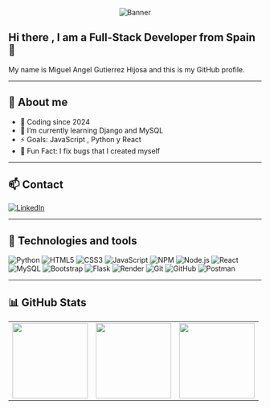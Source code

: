 <!-- Cabecera -->
<p align="center">
  <img src="https://raw.githubusercontent.com/magutierrezhijosa/magutierrezhijosa/main/FULL-ST.png" alt="Banner" />
</p>

## Hi there , I am a Full-Stack Developer from Spain 👋

My name is Miguel Angel Gutierrez Hijosa and this is my GitHub profile.

---

## 🚀 About me 

- 🔭 Coding since 2024  
- 🌱 I’m currently learning Django and MySQL  
- ⚡ Goals: JavaScript , Python y React  
- 💬 Fun Fact: I fix bugs that I created myself  

---

## 📫 Contact

[![LinkedIn](https://img.shields.io/badge/-LinkedIn-0A66C2?style=flat&logo=linkedin&logoColor=white)](https://www.linkedin.com/in/miguel-angel-guti%C3%A9rrez-hijosa-73b19b358/)

---

## 🧰 Technologies and tools

![Python](https://img.shields.io/badge/Python-3776AB?style=for-the-badge&logo=python&logoColor=white)
![HTML5](https://img.shields.io/badge/HTML5-E34F26?style=for-the-badge&logo=html5&logoColor=white)
![CSS3](https://img.shields.io/badge/CSS3-1572B6?style=for-the-badge&logo=css3&logoColor=white)
![JavaScript](https://img.shields.io/badge/JavaScript-F7DF1E?style=for-the-badge&logo=javascript&logoColor=black)
![NPM](https://img.shields.io/badge/NPM-CB3837?style=for-the-badge&logo=npm&logoColor=white)
![Node.js](https://img.shields.io/badge/Node.js-339933?style=for-the-badge&logo=nodedotjs&logoColor=white)
![React](https://img.shields.io/badge/React-61DAFB?style=for-the-badge&logo=react&logoColor=black)
![MySQL](https://img.shields.io/badge/MySQL-005C84?style=for-the-badge&logo=mysql&logoColor=white)
![Bootstrap](https://img.shields.io/badge/Bootstrap-7952B3?style=for-the-badge&logo=bootstrap&logoColor=white)
![Flask](https://img.shields.io/badge/Flask-000000?style=for-the-badge&logo=flask&logoColor=white)
![Render](https://img.shields.io/badge/Render-46E3B7?style=for-the-badge&logo=render&logoColor=000)
![Git](https://img.shields.io/badge/Git-F05032?style=for-the-badge&logo=git&logoColor=white)
![GitHub](https://img.shields.io/badge/GitHub-181717?style=for-the-badge&logo=github&logoColor=white)
![Postman](https://img.shields.io/badge/Postman-FF6C37?style=for-the-badge&logo=postman&logoColor=white)

---

## 📊 GitHub Stats

<table>
  <tr>
    <td>
      <img src="https://github-readme-stats.vercel.app/api?username=magutierrezhijosa&show_icons=true&theme=radical" height="150"/>
    </td>
    <td>
      <img src="https://github-readme-stats.vercel.app/api/top-langs/?username=magutierrezhijosa&layout=compact&theme=radical" height="150"/>
    </td>
    <td>
      <img src="https://github-readme-streak-stats.herokuapp.com/?user=magutierrezhijosa&theme=radical" height="150"/>
    </td>
  </tr>
</table>
